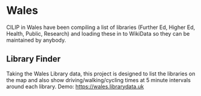 Wales
===========

CILIP in Wales have been compiling a list of libraries (Further Ed, Higher Ed, Health, Public, Research) and loading these in to WikiData so they can be maintained by anybody.

Library Finder
--------------

Taking the Wales Library data, this project is designed to list the libraries on the map and also show driving/walking/cycling times at 5 minute intervals around each library.
Demo: https://wales.librarydata.uk
